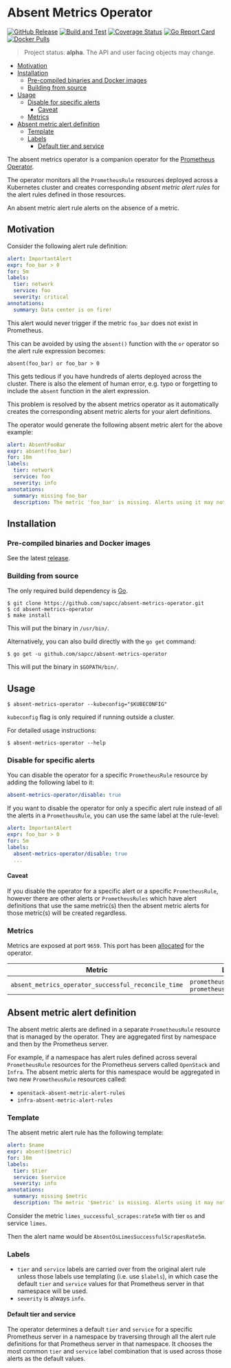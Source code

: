 # Absent Metrics Operator

[![GitHub Release](https://img.shields.io/github/v/release/sapcc/absent-metrics-operator)](https://github.com/sapcc/absent-metrics-operator/releases/latest)
[![Build and Test](https://github.com/sapcc/absent-metrics-operator/workflows/Build%20and%20Test/badge.svg)](https://github.com/sapcc/absent-metrics-operator/actions?query=workflow%3A%22Build+and+Test%22)
[![Coverage Status](https://coveralls.io/repos/github/sapcc/absent-metrics-operator/badge.svg?branch=master)](https://coveralls.io/github/sapcc/absent-metrics-operator?branch=master)
[![Go Report Card](https://goreportcard.com/badge/github.com/sapcc/absent-metrics-operator)](https://goreportcard.com/report/github.com/sapcc/absent-metrics-operator)
[![Docker Pulls](https://img.shields.io/docker/pulls/sapcc/absent-metrics-operator)](https://hub.docker.com/r/sapcc/absent-metrics-operator)

> Project status: **alpha**. The API and user facing objects may change.

- [Motivation](#motivation)
- [Installation](#installation)
  - [Pre\-compiled binaries and Docker images](#pre-compiled-binaries-and-docker-images)
  - [Building from source](#building-from-source)
- [Usage](#usage)
  - [Disable for specific alerts](#disable-for-specific-alerts)
    - [Caveat](#caveat)
  - [Metrics](#metrics)
- [Absent metric alert definition](#absent-metric-alert-definition)
  - [Template](#template)
  - [Labels](#labels)
    - [Default tier and service](#default-tier-and-service)

The absent metrics operator is a companion operator for the [Prometheus
Operator](https://github.com/prometheus-operator/prometheus-operator).

The operator monitors all the `PrometheusRule` resources deployed across a
Kubernetes cluster and creates corresponding _absent metric alert rules_ for
the alert rules defined in those resources.

An absent metric alert rule alerts on the absence of a metric.

## Motivation

Consider the following alert rule definition:

```yaml
alert: ImportantAlert
expr: foo_bar > 0
for: 5m
labels:
  tier: network
  service: foo
  severity: critical
annotations:
  summary: Data center is on fire!
```

This alert would never trigger if the metric `foo_bar` does not exist in
Prometheus.

This can be avoided by using the `absent()` function with the `or` operator so
the alert rule expression becomes:

```
absent(foo_bar) or foo_bar > 0
```

This gets tedious if you have hundreds of alerts deployed across the cluster.
There is also the element of human error, e.g. typo or forgetting to include
the `absent` function in the alert expression.

This problem is resolved by the absent metrics operator as it automatically
creates the corresponding absent metric alerts for your alert definitions.

The operator would generate the following absent metric alert for the above
example:

```yaml
alert: AbsentFooBar
expr: absent(foo_bar)
for: 10m
labels:
  tier: network
  service: foo
  severity: info
annotations:
  summary: missing foo_bar
  description: The metric 'foo_bar' is missing. Alerts using it may not fire as intended.
```

## Installation

### Pre-compiled binaries and Docker images

See the latest [release](https://github.com/sapcc/absent-metrics-operator/releases/latest).

### Building from source

The only required build dependency is [Go](https://golang.org/).

```
$ git clone https://github.com/sapcc/absent-metrics-operator.git
$ cd absent-metrics-operator
$ make install
```

This will put the binary in `/usr/bin/`.

Alternatively, you can also build directly with the `go get` command:

```
$ go get -u github.com/sapcc/absent-metrics-operator
```

This will put the binary in `$GOPATH/bin/`.

## Usage

```
$ absent-metrics-operator --kubeconfig="$KUBECONFIG"
```

`kubeconfig` flag is only required if running outside a cluster.

For detailed usage instructions:

```
$ absent-metrics-operator --help
```

### Disable for specific alerts

You can disable the operator for a specific `PrometheusRule` resource by adding
the following label to it:

```yaml
absent-metrics-operator/disable: true
```

If you want to disable the operator for only a specific alert rule instead of
all the alerts in a `PrometheusRule`, you can use the same label at the
rule-level:

```yaml
alert: ImportantAlert
expr: foo_bar > 0
for: 5m
labels:
  absent-metrics-operator/disable: true
  ...
```

#### Caveat

If you disable the operator for a specific alert or a specific
`PrometheusRule`, however there are other alerts or `PrometheusRules` which
have alert definitions that use the same metric(s) then the absent metric
alerts for those metric(s) will be created regardless.

### Metrics

Metrics are exposed at port `9659`. This port has been
[allocated](https://github.com/prometheus/prometheus/wiki/Default-port-allocations)
for the operator.

| Metric                                              | Labels                                            |
| --------------------------------------------------- | ------------------------------------------------- |
| `absent_metrics_operator_successful_reconcile_time` | `prometheusrule_namespace`, `prometheusrule_name` |

## Absent metric alert definition

The absent metric alerts are defined in a separate `PrometheusRule` resource
that is managed by the operator. They are aggregated first by namespace and
then by the Prometheus server.

For example, if a namespace has alert rules defined across several
`PrometheusRule` resources for the Prometheus servers called `OpenStack` and
`Infra`. The absent metric alerts for this namespace would be aggregated in two
new `PrometheusRule` resources called:

- `openstack-absent-metric-alert-rules`
- `infra-absent-metric-alert-rules`

### Template

The absent metric alert rule has the following template:

```yaml
alert: $name
expr: absent($metric)
for: 10m
labels:
  tier: $tier
  service: $service
  severity: info
annotations:
  summary: missing $metric
  description: The metric '$metric' is missing. Alerts using it may not fire as intended.
```

Consider the metric `limes_successful_scrapes:rate5m` with tier `os` and
service `limes`.

Then the alert name would be `AbsentOsLimesSuccessfulScrapesRate5m`.

### Labels

- `tier` and `service` labels are carried over from the original alert rule
  unless those labels use templating (i.e. use `$labels`), in which case the
  default `tier` and `service` values for that Prometheus server in that
  namespace will be used.
- `severity` is always `info`.

#### Default tier and service

The operator determines a default `tier` and `service` for a specific
Prometheus server in a namespace by traversing through all the alert rule
definitions for that Prometheus server in that namespace. It chooses the most
common `tier` and `service` label combination that is used across those alerts
as the default values.
